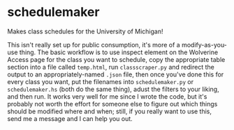 # schedulemaker
Makes class schedules for the University of Michigan!

This isn't really set up for public consumption, it's more of a modify-as-you-use thing.  The basic workflow is to use inspect element on the Wolverine Access page for the class you want to schedule, copy the appropriate table section into a file called `temp.html`, run `classscraper.py` and redirect the output to an appropriately-named `.json` file, then once you've done this for every class you want, put the filenames into `schedulemaker.py` or `schedulemaker.hs` (both do the same thing), adust the filters to your liking, and then run.  It works very well for me since I wrote the code, but it's probably not worth the effort for someone else to figure out which things should be modified where and when; still, if you really want to use this, send me a message and I can help you out.
